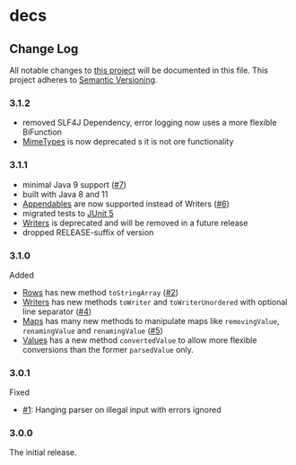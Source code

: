 # decs

## Change Log

All notable changes to [this project](README.md) will be documented in this
file. This project adheres to [Semantic Versioning](http://semver.org).

### 3.1.2
* removed SLF4J Dependency, error logging now uses a more flexible BiFunction
* [MimeTypes](src/main/java/diergo/csv/MimeTypes.java) is now deprecated s it is not ore functionality

### 3.1.1
* minimal Java 9 support ([#7](https://github.com/aburmeis/decs/issues/7))
* built with Java 8 and 11
* [Appendables](src/main/java/diergo/csv/Appendables.java) are now supported instead of Writers ([#6](https://github.com/aburmeis/decs/issues/6))
* migrated tests to [JUnit 5](https://junit.org/junit5/)
* [Writers](src/main/java/diergo/csv/Writers.java) is deprecated and will be removed in a future release
* dropped RELEASE-suffix of version

### 3.1.0

Added
* [Rows](src/main/java/diergo/csv/Rows.java) has new method `toStringArray` ([#2](https://github.com/aburmeis/decs/issues/2))
* [Writers](src/main/java/diergo/csv/Writers.java) has new methods `toWriter` and `toWriterUnordered` with optional line separator ([#4](https://github.com/aburmeis/decs/issues/4))
* [Maps](src/main/java/diergo/csv/Maps.java) has many new methods to manipulate maps like `removingValue`, `renamingValue` and `renamingValue` ([#5](https://github.com/aburmeis/decs/issues/5))
* [Values](src/main/java/diergo/csv/Values.java) has a new method `convertedValue` to allow more flexible conversions than the former `parsedValue` only. 


### 3.0.1

Fixed
* [#1](https://github.com/aburmeis/decs/issues/1): Hanging parser on illegal input with errors ignored


### 3.0.0

The initial release. 

